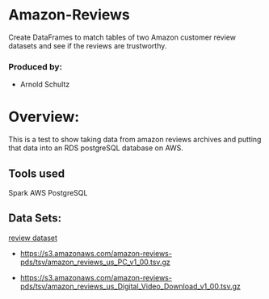 # Amazon-Reviews
Create DataFrames to match tables of two Amazon customer review datasets and see if the reviews are trustworthy.

### Produced by:
* Arnold Schultz

# Overview:
This is a test to show taking data from amazon reviews archives and putting that data into an RDS postgreSQL database on AWS.

## Tools used
Spark
AWS
PostgreSQL

## Data Sets:

[review dataset](https://s3.amazonaws.com/amazon-reviews-pds/tsv/index.txt)

* https://s3.amazonaws.com/amazon-reviews-pds/tsv/amazon_reviews_us_PC_v1_00.tsv.gz

* https://s3.amazonaws.com/amazon-reviews-pds/tsv/amazon_reviews_us_Digital_Video_Download_v1_00.tsv.gz

